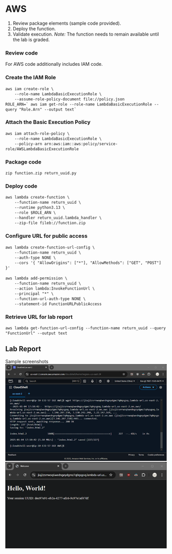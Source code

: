 # AWS												
1.	Review package elements (sample code provided).
2.	Deploy the function.
3.	Validate execution.
*Note:* The function needs to remain available until the lab is graded.
### Review code
For AWS code additionally includes IAM code.
### Create the IAM Role
```
aws iam create-role \
    --role-name LambdaBasicExecutionRole \
    --assume-role-policy-document file://policy.json
ROLE_ARN=` aws iam get-role --role-name LambdaBasicExecutionRole --query "Role.Arn" --output text`
```
### Attach the Basic Execution Policy
```
aws iam attach-role-policy \
    --role-name LambdaBasicExecutionRole \
    --policy-arn arn:aws:iam::aws:policy/service-role/AWSLambdaBasicExecutionRole
```
### Package code
```
zip function.zip return_uuid.py
```
### Deploy code
```
aws lambda create-function \
    --function-name return_uuid \
    --runtime python3.13 \
    --role $ROLE_ARN \
    --handler return_uuid.lambda_handler \
    --zip-file fileb://function.zip
```
### Configure URL for public access
```
aws lambda create-function-url-config \
    --function-name return_uuid \
    --auth-type NONE \
    --cors '{ "AllowOrigins": ["*"], "AllowMethods": ["GET", "POST"] }'

aws lambda add-permission \
    --function-name return_uuid \
    --action lambda:InvokeFunctionUrl \
    --principal "*" \
    --function-url-auth-type NONE \
    --statement-id FunctionURLPublicAccess
```
### Retrieve URL for lab report
```
aws lambda get-function-url-config --function-name return_uuid --query "FunctionUrl" --output text
```
## Lab Report
Sample screenshots  
![CLI screen capture](Lab4-AWS-cli.png)
![Website home page](Lab4-AWS-browser.png)
